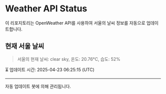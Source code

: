 
# Weather API Status

이 리포지토리는 OpenWeather API를 사용하여 서울의 날씨 정보를 자동으로 업데이트합니다.

## 현재 서울 날씨
> 서울의 현재 날씨: clear sky, 온도: 20.76°C, 습도: 52%

⏳ 업데이트 시간: 2025-04-23 06:25:15 (UTC)

---
자동 업데이트 봇에 의해 관리됩니다.
